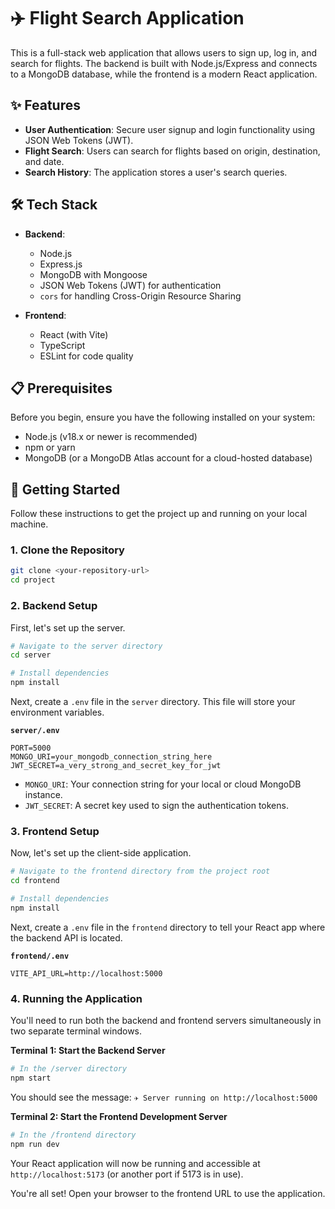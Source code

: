 # ✈️ Flight Search Application

This is a full-stack web application that allows users to sign up, log in, and search for flights. The backend is built with Node.js/Express and connects to a MongoDB database, while the frontend is a modern React application.

## ✨ Features

- **User Authentication**: Secure user signup and login functionality using JSON Web Tokens (JWT).
- **Flight Search**: Users can search for flights based on origin, destination, and date.
- **Search History**: The application stores a user's search queries.

## 🛠️ Tech Stack

- **Backend**:

  - Node.js
  - Express.js
  - MongoDB with Mongoose
  - JSON Web Tokens (JWT) for authentication
  - `cors` for handling Cross-Origin Resource Sharing

- **Frontend**:
  - React (with Vite)
  - TypeScript
  - ESLint for code quality

## 📋 Prerequisites

Before you begin, ensure you have the following installed on your system:

- Node.js (v18.x or newer is recommended)
- npm or yarn
- MongoDB (or a MongoDB Atlas account for a cloud-hosted database)

## 🚀 Getting Started

Follow these instructions to get the project up and running on your local machine.

### 1. Clone the Repository

```bash
git clone <your-repository-url>
cd project
```

### 2. Backend Setup

First, let's set up the server.

```bash
# Navigate to the server directory
cd server

# Install dependencies
npm install
```

Next, create a `.env` file in the `server` directory. This file will store your environment variables.

**`server/.env`**

```env
PORT=5000
MONGO_URI=your_mongodb_connection_string_here
JWT_SECRET=a_very_strong_and_secret_key_for_jwt
```

- `MONGO_URI`: Your connection string for your local or cloud MongoDB instance.
- `JWT_SECRET`: A secret key used to sign the authentication tokens.

### 3. Frontend Setup

Now, let's set up the client-side application.

```bash
# Navigate to the frontend directory from the project root
cd frontend

# Install dependencies
npm install
```

Next, create a `.env` file in the `frontend` directory to tell your React app where the backend API is located.

**`frontend/.env`**

```env
VITE_API_URL=http://localhost:5000
```

### 4. Running the Application

You'll need to run both the backend and frontend servers simultaneously in two separate terminal windows.

**Terminal 1: Start the Backend Server**

```bash
# In the /server directory
npm start
```

You should see the message: `✈️ Server running on http://localhost:5000`

**Terminal 2: Start the Frontend Development Server**

```bash
# In the /frontend directory
npm run dev
```

Your React application will now be running and accessible at `http://localhost:5173` (or another port if 5173 is in use).

You're all set! Open your browser to the frontend URL to use the application.
